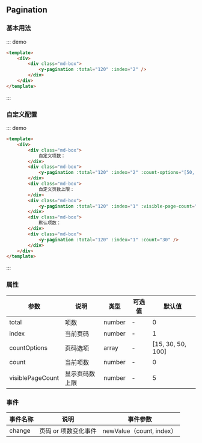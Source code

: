 <script>
    export default {
        data() {
            return {
            };
        }
    }
</script>
<style>
.md-box {
    margin-bottom: 20px;
}
.md-box:last-child {
    margin-bottom: 0px;
}
</style>
## Pagination

### 基本用法

::: demo
```html
<template>
    <div>
        <div class="md-box">
            <y-pagination :total="120" :index="2" />
        </div>
    </div>
</template>
```
:::

### 自定义配置

::: demo
```html
<template>
    <div>
        <div class="md-box">
            自定义项数：
        </div>
        <div class="md-box">
            <y-pagination :total="120" :index="2" :count-options="[50, 100]" />
        </div>
        <div class="md-box">
            自定义页数上限：
        </div>
        <div class="md-box">
            <y-pagination :total="120" :index="1" :visible-page-count="3" />
        </div>
        <div class="md-box">
            默认项数：
        </div>
        <div class="md-box">
            <y-pagination :total="120" :index="1" :count="30" />
        </div>
    </div>
</template>
```
:::

### 属性

| 参数      | 说明                             | 类型      | 可选值       | 默认值 |
| -------- | -------------------------------- | -------- | ----------- | ----- |
| total   | 项数 | number    | - | 0 |
| index     | 当前页码  | number   | - | 1 |
| countOptions  | 页码选项    | array   | -  | [15, 30, 50, 100] |
| count | 当前项数   | number   | -           | 0 |
| visiblePageCount | 显示页码数上限   | number   | -           | 5 |

### 事件

| 事件名称  | 说明                              | 事件参数  |
| -------- | -------------------------------- | -------- |
| change    | 页码 or 项数变化事件 | newValue（count, index） |
